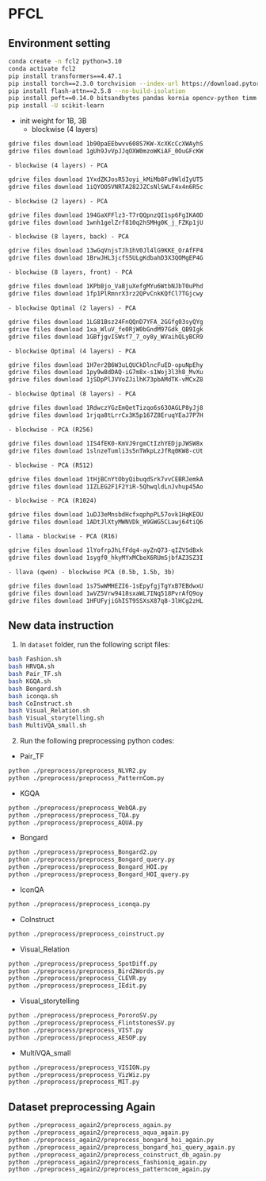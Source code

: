 # PFCL

## Environment setting
```bash
conda create -n fcl2 python=3.10
conda activate fcl2
pip install transformers==4.47.1
pip install torch==2.3.0 torchvision --index-url https://download.pytorch.org/whl/cu118
pip install flash-attn==2.5.8 --no-build-isolation
pip install peft==0.14.0 bitsandbytes pandas kornia opencv-python timm torch_optimizer easydict pycocoevalcap sentencepiece protobuf trl==0.8.6 deepspeed==0.15.2 loguru captum POT jsonlines numpy==1.26.4 accelerate==0.29.3
pip install -U scikit-learn
```

- init weight for 1B, 3B
    - blockwise (4 layers)
```bash
gdrive files download 1b90paEEbwvv608S7KW-XcXKcCcXWAyhS
gdrive files download 1gUh9JvVpJJqOXW0mzoWKiAF_0OuGFcKW
```
    - blockwise (4 layers) - PCA
```bash
gdrive files download 1YxdZKJosR53oyi_kMiMb8Fu9WldIyUT5
gdrive files download 1iQYOO5VNRTA282JZCsNlSWLF4x4n6R5c
```
    - blockwise (2 layers) - PCA
```bash
gdrive files download 194GaXFFlz3-T7rQQpnzQI1sp6FgIKA0D
gdrive files download 1wnh1gelZrf810q2hSMHg0K_j_FZKp1jU
```
    - blockwise (8 layers, back) - PCA
```bash
gdrive files download 13wGqVnjsTJh1hV0Jl4lG9KKE_OrAfFP4
gdrive files download 1BrwJHL3jcfS5ULgKdbahD3X3QOMgEP4G
```
    - blockwise (8 layers, front) - PCA
```bash
gdrive files download 1KPbBjo_VaBjuXefgMYu6WtbNJbT0uPhd
gdrive files download 1fp1PlRmnrX3rz2QPvCnkKQfCl7TGjcwy
```

    - blockwise Optimal (2 layers) - PCA
```bash
gdrive files download 1LG81Bsz24FnQQnD7YFA_2GGfg03syQYg
gdrive files download 1xa_WluV_fe0RjW0bGndM97Gdk_QB9Igk
gdrive files download 1GBfjgvISWsf7_7_oy8y_WVaihQLyBCR9
```
    - blockwise Optimal (4 layers) - PCA
```bash
gdrive files download 1H7er2B6W3uLQUCkDlncFuED-opuNpEhy
gdrive files download 1py9w8dDAQ-iG7m8x-s1Woj3l3h8_MvXu
gdrive files download 1jSDpPlJVVoZJilhK73pbAMdTK-vMCxZ8
```
    - blockwise Optimal (8 layers) - PCA
```bash
gdrive files download 1RdwczYGzEmQetTizqo6s63OAGLP8yJj8
gdrive files download 1rjqa8tLrrCx3K5p167Z8EruqYEaJ7P7H
```

    - blockwise - PCA (R256)
```bash
gdrive files download 1IS4fEK0-KmVJ9rgmCtIzhYEDjpJWSW8x
gdrive files download 1slnzeTumli3s5nTWkpLzJfRq0KW8-cUt
```
    - blockwise - PCA (R512)
```bash
gdrive files download 1tHjBCnYtObyQibuqdSrk7vvCEBRJemkA
gdrive files download 1IZLEG2F1F2YiR-5QhwqldLnJvhup45Ao
```
    - blockwise - PCA (R1024)
```bash
gdrive files download 1uDJ3eMnsbdHcfxqphpPL57ovk1HqKEOU
gdrive files download 1ADtJlXtyMWNVDk_W9GWG5CLawj64tiQ6
```

    - llama - blockwise - PCA (R16)
```bash
gdrive files download 1lYofrpJhLfFdg4-ayZnQ73-qIZVSdBxk
gdrive files download 1sygf0_hkyMYxMCbeX6RUmSjbfAZ3SZ3I
```

    - llava (qwen) - blockwise PCA (0.5b, 1.5b, 3b)
```bash
gdrive files download 1s7SwWMHEZI6-1sEpyfgjTgYxB7EBdwxU
gdrive files download 1wVZ5Vrw9418sxaWL7INq518PvrAfQ9oy
gdrive files download 1HFUFyjiGhIST9SSXsX87q8-3lHCg2zHL
```

## New data instruction

1. In `dataset` folder, run the following script files:
```bash
bash Fashion.sh
bash HRVQA.sh
bash Pair_TF.sh
bash KGQA.sh
bash Bongard.sh
bash iconqa.sh
bash CoInstruct.sh
bash Visual_Relation.sh
bash Visual_storytelling.sh
bash MultiVQA_small.sh
```

2. Run the following preprocessing python codes:

- Pair_TF
```bash
python ./preprocess/preprocess_NLVR2.py
python ./preprocess/preprocess_PatternCom.py
```

- KGQA
```bash
python ./preprocess/preprocess_WebQA.py
python ./preprocess/preprocess_TQA.py
python ./preprocess/preprocess_AQUA.py
```

- Bongard
```bash
python ./preprocess/preprocess_Bongard2.py
python ./preprocess/preprocess_Bongard_query.py
python ./preprocess/preprocess_Bongard_HOI.py
python ./preprocess/preprocess_Bongard_HOI_query.py
```

- IconQA
```bash
python ./preprocess/preprocess_iconqa.py
```

- CoInstruct
```bash
python ./preprocess/preprocess_coinstruct.py
```

- Visual_Relation
```bash
python ./preprocess/preprocess_SpotDiff.py
python ./preprocess/preprocess_Bird2Words.py
python ./preprocess/preprocess_CLEVR.py
python ./preprocess/preprocess_IEdit.py
```

- Visual_storytelling
```bash
python ./preprocess/preprocess_PororoSV.py
python ./preprocess/preprocess_FlintstonesSV.py
python ./preprocess/preprocess_VIST.py
python ./preprocess/preprocess_AESOP.py
```

- MultiVQA_small
```bash
python ./preprocess/preprocess_VISION.py
python ./preprocess/preprocess_VizWiz.py
python ./preprocess/preprocess_MIT.py
```

## Dataset preprocessing Again

```bash
python ./preprocess_again2/preprocess_again.py
python ./preprocess_again2/preprocess_aqua_again.py
python ./preprocess_again2/preprocess_bongard_hoi_again.py
python ./preprocess_again2/preprocess_bongard_hoi_query_again.py
python ./preprocess_again2/preprocess_coinstruct_db_again.py
python ./preprocess_again2/preprocess_fashioniq_again.py
python ./preprocess_again2/preprocess_patterncom_again.py
```

